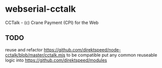 # webserial-cctalk
CCTalk - (c) Crane Payment (CPI) for the Web


## TODO
reuse and refactor https://github.com/direktspeed/node-cctalk/blob/master/cctalk.mjs to be compatible 
put any common reuseable logic into https://github.com/direktspeed/modules
